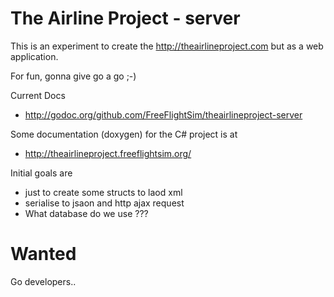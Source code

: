 The Airline Project -  server
==================================

This is an experiment to create the http://theairlineproject.com but
as a web application.

For fun, gonna give go a go ;-)

Current Docs
*  http://godoc.org/github.com/FreeFlightSim/theairlineproject-server

Some documentation (doxygen) for the C# project is at
* http://theairlineproject.freeflightsim.org/

Initial goals are 
* just to create some structs to laod xml
* serialise to jsaon and http ajax request
* What database do we use ???

# Wanted #

Go developers.. 








